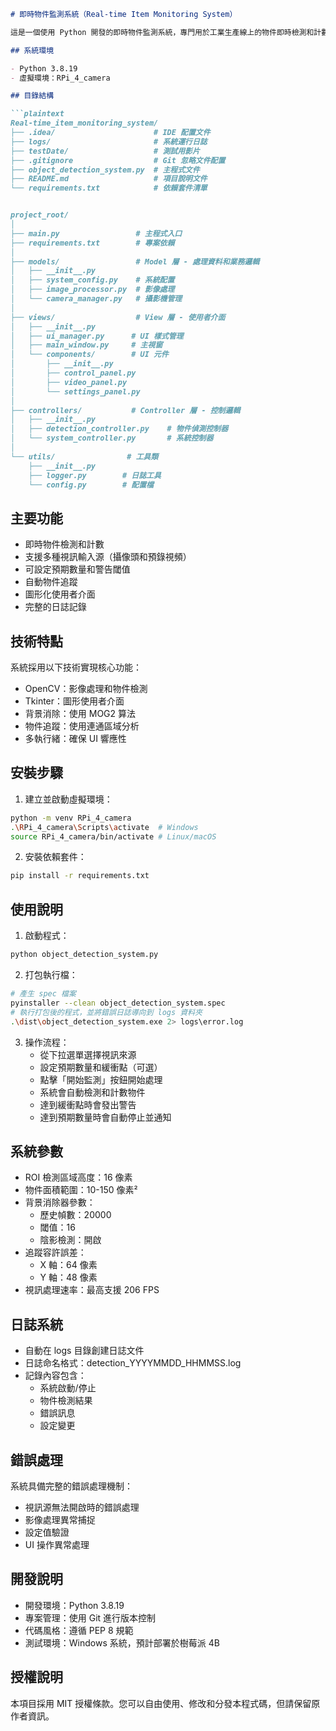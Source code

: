 ```markdown
# 即時物件監測系統（Real-time Item Monitoring System）

這是一個使用 Python 開發的即時物件監測系統，專門用於工業生產線上的物件即時檢測和計數。系統提供圖形使用者介面，支援攝像頭即時監測和預先錄製的視頻分析。

## 系統環境

- Python 3.8.19
- 虛擬環境：RPi_4_camera

## 目錄結構

```plaintext
Real-time_item_monitoring_system/
├── .idea/                      # IDE 配置文件
├── logs/                       # 系統運行日誌
├── testDate/                   # 測試用影片
├── .gitignore                  # Git 忽略文件配置
├── object_detection_system.py  # 主程式文件
├── README.md                   # 項目說明文件
└── requirements.txt            # 依賴套件清單


project_root/
│
├── main.py                 # 主程式入口
├── requirements.txt        # 專案依賴
│
├── models/                 # Model 層 - 處理資料和業務邏輯
│   ├── __init__.py
│   ├── system_config.py    # 系統配置
│   ├── image_processor.py  # 影像處理
│   └── camera_manager.py   # 攝影機管理
│
├── views/                  # View 層 - 使用者介面
│   ├── __init__.py
│   ├── ui_manager.py      # UI 樣式管理
│   ├── main_window.py     # 主視窗
│   └── components/        # UI 元件
│       ├── __init__.py
│       ├── control_panel.py
│       ├── video_panel.py
│       └── settings_panel.py
│
├── controllers/           # Controller 層 - 控制邏輯
│   ├── __init__.py
│   ├── detection_controller.py    # 物件偵測控制器
│   └── system_controller.py       # 系統控制器
│
└── utils/                # 工具類
    ├── __init__.py
    ├── logger.py        # 日誌工具
    └── config.py        # 配置檔

```

## 主要功能

- 即時物件檢測和計數
- 支援多種視訊輸入源（攝像頭和預錄視頻）
- 可設定預期數量和警告閾值
- 自動物件追蹤
- 圖形化使用者介面
- 完整的日誌記錄

## 技術特點

系統採用以下技術實現核心功能：
- OpenCV：影像處理和物件檢測
- Tkinter：圖形使用者介面
- 背景消除：使用 MOG2 算法
- 物件追蹤：使用連通區域分析
- 多執行緒：確保 UI 響應性

## 安裝步驟

1. 建立並啟動虛擬環境：
```bash
python -m venv RPi_4_camera
.\RPi_4_camera\Scripts\activate  # Windows
source RPi_4_camera/bin/activate # Linux/macOS
```

2. 安裝依賴套件：
```bash
pip install -r requirements.txt
```

## 使用說明

1. 啟動程式：
```bash
python object_detection_system.py
```

2. 打包執行檔：
```bash
# 產生 spec 檔案
pyinstaller --clean object_detection_system.spec
# 執行打包後的程式，並將錯誤日誌導向到 logs 資料夾
.\dist\object_detection_system.exe 2> logs\error.log
```

3. 操作流程：
   - 從下拉選單選擇視訊來源
   - 設定預期數量和緩衝點（可選）
   - 點擊「開始監測」按鈕開始處理
   - 系統會自動檢測和計數物件
   - 達到緩衝點時會發出警告
   - 達到預期數量時會自動停止並通知

## 系統參數

- ROI 檢測區域高度：16 像素
- 物件面積範圍：10-150 像素²
- 背景消除器參數：
  - 歷史幀數：20000
  - 閾值：16
  - 陰影檢測：開啟
- 追蹤容許誤差：
  - X 軸：64 像素
  - Y 軸：48 像素
- 視訊處理速率：最高支援 206 FPS

## 日誌系統

- 自動在 logs 目錄創建日誌文件
- 日誌命名格式：detection_YYYYMMDD_HHMMSS.log
- 記錄內容包含：
  - 系統啟動/停止
  - 物件檢測結果
  - 錯誤訊息
  - 設定變更

## 錯誤處理

系統具備完整的錯誤處理機制：
- 視訊源無法開啟時的錯誤處理
- 影像處理異常捕捉
- 設定值驗證
- UI 操作異常處理

## 開發說明

- 開發環境：Python 3.8.19
- 專案管理：使用 Git 進行版本控制
- 代碼風格：遵循 PEP 8 規範
- 測試環境：Windows 系統，預計部署於樹莓派 4B

## 授權說明

本項目採用 MIT 授權條款。您可以自由使用、修改和分發本程式碼，但請保留原作者資訊。
```
